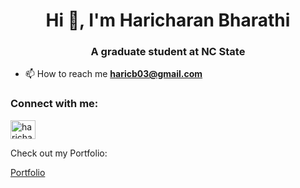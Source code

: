 <h1 align="center">Hi 👋, I'm Haricharan Bharathi</h1>
<h3 align="center">A graduate student at NC State</h3>

- 📫 How to reach me **haricb03@gmail.com**

<h3 align="left">Connect with me:</h3>
<p align="left">
<a href="https://www.linkedin.com/in/haricharan-bharathi/" target="blank"><img align="center" src="https://raw.githubusercontent.com/rahuldkjain/github-profile-readme-generator/master/src/images/icons/Social/linked-in-alt.svg" alt="haricharan bharathi" height="30" width="40" /></a>
  <p>Check out my Portfolio:</p>
  <a href="https://haricharan0311.github.io/Haricharan/" target="blank">Portfolio</a>
</p>


